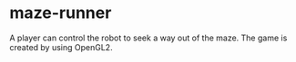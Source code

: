 # maze-runner
A player can control the robot to seek a way out of the maze. The game is created by using OpenGL2.
